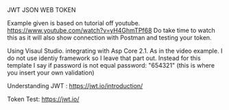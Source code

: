 JWT JSON WEB TOKEN

Example given is based on tutorial off youtube. https://www.youtube.com/watch?v=yH4GhmTPf68
Do take time to watch this as it will also show connection with Postman and testing your token. 

Using Visaul Studio. integrating with Asp Core 2.1. 
As in the video example. I do not use identiy framework so I leave that part out. 
Instead for this template I say if password is not equal   password: "654321" (this is where you insert your own validation)


Understanding JWT : https://jwt.io/introduction/

Token Test: https://jwt.io/



